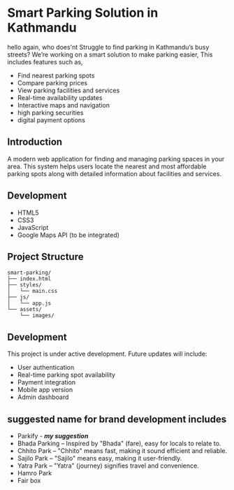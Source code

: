 # Smart Parking Solution in Kathmandu

hello again, who does'nt Struggle to find parking in Kathmandu’s busy streets?  We’re working on a smart solution to make parking easier, This includes features such as,

- Find nearest parking spots
- Compare parking prices
- View parking facilities and services
- Real-time availability updates
- Interactive maps and navigation
- high parking securities 
- digital payment options 

## Introduction

A modern web application for finding and managing parking spaces in your area. This system helps users locate the nearest and most affordable parking spots along with detailed information about facilities and services.

## Development

- HTML5
- CSS3
- JavaScript
- Google Maps API (to be integrated)

## Project Structure

```
smart-parking/
├── index.html
├── styles/
│   └── main.css
├── js/
│   └── app.js
└── assets/
    └── images/
```

## Development

This project is under active development. Future updates will include:
- User authentication
- Real-time parking spot availability
- Payment integration
- Mobile app version
- Admin dashboard

## suggested name for brand development includes 
- Parkify - ***my suggestion***
- Bhada Parking – Inspired by "Bhada" (fare), easy for locals to relate to.
- Chhito Park – "Chhito" means fast, making it sound efficient and reliable.
- Sajilo Park – "Sajilo" means easy, making it user-friendly.
- Yatra Park – "Yatra" (journey) signifies travel and convenience.
- Hamro Park 
- Fair box
